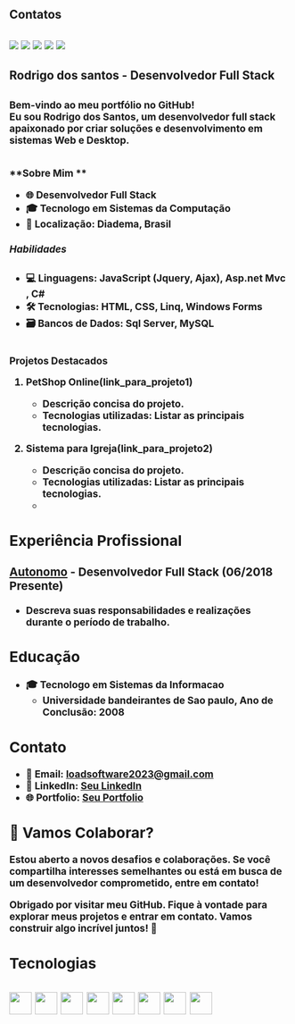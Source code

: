    <div>
  <h2>Contatos
  <h2>
   <div>
<a href="https://www.youtube.com/seu-canal-youtube-aqui" target="_blank"><img src="https://img.shields.io/badge/YouTube-FF0000?style=for-the-badge&logo=youtube&logoColor=white" target="_blank"></a>
<a href="https://instagram.com/rodrigosistemas?igshid=ZDdkNTZiNTM=" target="_blank"><img src="https://img.shields.io/badge/-Instagram-%23E4405F?style=for-the-badge&logo=instagram&logoColor=white" target="_blank"></a>
<a href="https://twitter.com/Rodrigo96692207/status/1491208091995865088?t=Yno7zzGGym-X6PFxyj1xmQ&s=19" target="_blank"><img src="https://img.shields.io/badge/Twitch-9146FF?style=for-the-badge&logo=twitch&logoColor=white" target="_blank"></a>
<a href = "https://https://v8santos2020@gmail.com"><img src="https://img.shields.io/badge/Gmail-D14836?style=for-the-badge&logo=gmail&logoColor=white" target="_blank"></a>
<a href="https://www.linkedin.com/in/rodrigo-desenvolvedor" target="_blank"><img src="https://img.shields.io/badge/-LinkedIn-%230077B5?style=for-the-badge&logo=linkedin&logoColor=white" target="_blank"></a>   
</div>
   <body>
<h2>Rodrigo dos santos - Desenvolvedor Full Stack<h2>
 <div>
  <sub> Bem-vindo ao meu portfólio no GitHub!<br> Eu sou Rodrigo dos Santos, um desenvolvedor full stack apaixonado por criar soluções e desenvolvimento em sistemas Web e Desktop.
 
 </sub><br>
 **Sobre Mim **

- 🌐 Desenvolvedor Full Stack
- 🎓 Tecnologo em Sistemas da Computação
- 📍 Localização: Diadema, Brasil

<h5>Habilidades</h5> 

- 💻 Linguagens: JavaScript (Jquery, Ajax), Asp.net Mvc , C#
- 🛠️ Tecnologias: HTML, CSS, Linq, Windows Forms
- 🗃️ Bancos de Dados: Sql Server, MySQL
  
 <div><br>
  Projetos Destacados

1. **PetShop Online(link_para_projeto1)**
   - Descrição concisa do projeto.
   - Tecnologias utilizadas: Listar as principais tecnologias.

2. **Sistema para Igreja(link_para_projeto2)**
   - Descrição concisa do projeto.
   - Tecnologias utilizadas: Listar as principais tecnologias.
   - 

## Experiência Profissional

### [Autonomo](Free-lancer) - Desenvolvedor Full Stack (06/2018 Presente)

- Descreva suas responsabilidades e realizações durante o período de trabalho.


## Educação

- 🎓 Tecnologo em Sistemas da Informacao
  - Universidade bandeirantes de Sao paulo, Ano de Conclusão: 2008

## Contato

- 📧 Email: loadsoftware2023@gmail.com
- 🔗 LinkedIn: [Seu LinkedIn](https://www.linkedin.com/in/seu-linkedin/)
- 🌐 Portfolio: [Seu Portfolio](https://seu-portfolio.com)

## 🤝 Vamos Colaborar?

Estou aberto a novos desafios e colaborações. Se você compartilha interesses semelhantes ou está em busca de um desenvolvedor comprometido, entre em contato!

Obrigado por visitar meu GitHub. Fique à vontade para explorar meus projetos e entrar em contato. Vamos construir algo incrível juntos! 🚀
 </div>
 
<div>
 <h2>Tecnologias <h2>
<img src="https://cdn.jsdelivr.net/gh/devicons/devicon/icons/csharp/csharp-original.svg" width="40" height="40"/>
<img src="https://cdn.jsdelivr.net/gh/devicons/devicon/icons/dot-net/dot-net-original.svg" width="40" height="40" />
<img src="https://cdn.jsdelivr.net/gh/devicons/devicon/icons/html5/html5-original.svg" width="40" height="40" />
<img src="https://cdn.jsdelivr.net/gh/devicons/devicon/icons/css3/css3-original.svg" width="40" height="40" />                                                                                                            
<img src="https://cdn.jsdelivr.net/gh/devicons/devicon/icons/bootstrap/bootstrap-original.svg" width="40" height="40" />                                   <img src="https://cdn.jsdelivr.net/gh/devicons/devicon/icons/jquery/jquery-original-wordmark.svg" width="40" height="40" />
<img src="https://cdn.jsdelivr.net/gh/devicons/devicon/icons/microsoftsqlserver/microsoftsqlserver-plain-wordmark.svg" width="40" height="40" />
<img src="https://cdn.jsdelivr.net/gh/devicons/devicon/icons/git/git-original.svg" width="40" height="40"/>                       </div>                  
</body>
        
     
  

 

   
   
  


 
          


